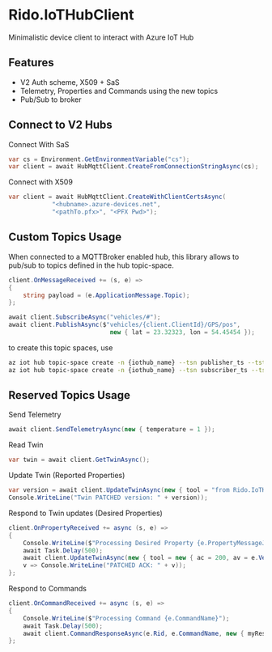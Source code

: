 # Rido.IoTHubClient

Minimalistic device client to interact with Azure IoT Hub

## Features

- V2 Auth scheme, X509 + SaS
- Telemetry, Properties and Commands using the new topics
- Pub/Sub to broker

## Connect to V2 Hubs

Connect With SaS

```cs
var cs = Environment.GetEnvironmentVariable("cs");
var client = await HubMqttClient.CreateFromConnectionStringAsync(cs);
```
Connect with X509

```cs
var client = await HubMqttClient.CreateWithClientCertsAsync(
            "<hubname>.azure-devices.net",
            "<pathTo.pfx>", "<PFX Pwd>");
```

## Custom Topics Usage

When connected to a MQTTBroker enabled hub, this library allows to pub/sub to topics defined in the hub topic-space.

```cs
client.OnMessageReceived += (s, e) =>
{
    string payload = (e.ApplicationMessage.Topic);
};

await client.SubscribeAsync("vehicles/#");
await client.PublishAsync($"vehicles/{client.ClientId}/GPS/pos",
                            new { lat = 23.32323, lon = 54.45454 });
```

to create this topic spaces, use

```bash
az iot hub topic-space create -n {iothub_name} --tsn publisher_ts --tst PublishOnly --template 'vehicles/${principal.deviceid}/GPS/#'
az iot hub topic-space create -n {iothub_name} --tsn subscriber_ts --tst LowFanout --template 'vehicles/#'

```

## Reserved Topics Usage

Send Telemetry

```cs
await client.SendTelemetryAsync(new { temperature = 1 });
```

Read Twin

```cs
var twin = await client.GetTwinAsync();
```


Update Twin (Reported Properties)

```cs
var version = await client.UpdateTwinAsync(new { tool = "from Rido.IoTHubClient" }); 
Console.WriteLine("Twin PATCHED version: " + version));
```

Respond to Twin updates (Desired Properties)

```cs
client.OnPropertyReceived += async (s, e) => 
{
    Console.WriteLine($"Processing Desired Property {e.PropertyMessageJson}");
    await Task.Delay(500);
    await client.UpdateTwinAsync(new { tool = new { ac = 200, av = e.Version, ad = "updated", value = "put value here" } }, 
    v => Console.WriteLine("PATCHED ACK: " + v));
};
```

Respond to Commands

```cs
client.OnCommandReceived += async (s, e) =>
{
    Console.WriteLine($"Processing Command {e.CommandName}");
    await Task.Delay(500);
    await client.CommandResponseAsync(e.Rid, e.CommandName, new { myResponse = "ok" }, "200");
};

```

